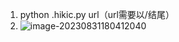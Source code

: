 1. python .hikic.py url（url需要以/结尾）
2. ![image-20230831180412040](C:\Users\Eerie\AppData\Roaming\Typora\typora-user-images\image-20230831180412040.png)